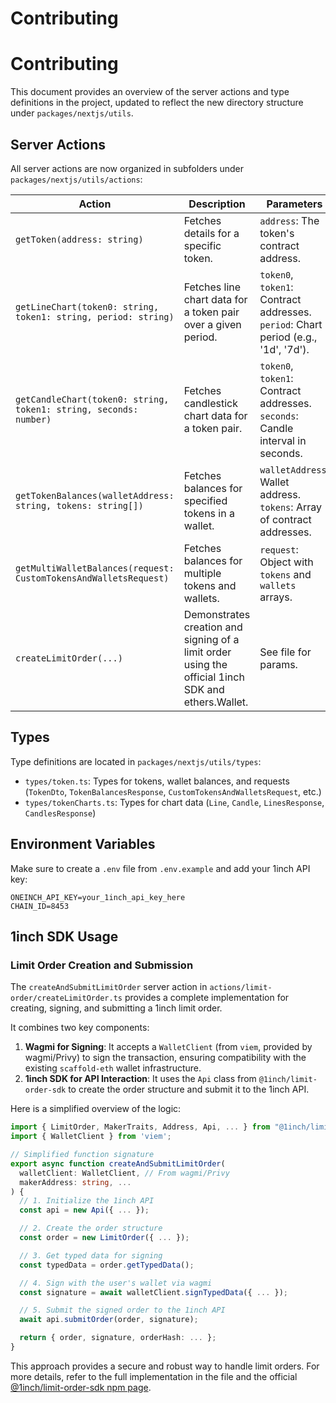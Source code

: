 # Contributing

# Contributing

This document provides an overview of the server actions and type definitions in the project, updated to reflect the new directory structure under `packages/nextjs/utils`.

## Server Actions

All server actions are now organized in subfolders under `packages/nextjs/utils/actions`:

| Action | Description | Parameters | Returns | Location |
| --- | --- | --- | --- | --- |
| `getToken(address: string)` | Fetches details for a specific token. | `address`: The token's contract address. | `TokenDto` or `null` | `actions/token/getToken.ts` |
| `getLineChart(token0: string, token1: string, period: string)` | Fetches line chart data for a token pair over a given period. | `token0`, `token1`: Contract addresses. `period`: Chart period (e.g., '1d', '7d'). | `LinesResponse` or `null` | `actions/chart/getLineChart.ts` |
| `getCandleChart(token0: string, token1: string, seconds: number)` | Fetches candlestick chart data for a token pair. | `token0`, `token1`: Contract addresses. `seconds`: Candle interval in seconds. | `CandlesResponse` or `null` | `actions/chart/getCandleChart.ts` |
| `getTokenBalances(walletAddress: string, tokens: string[])` | Fetches balances for specified tokens in a wallet. | `walletAddress`: Wallet address. `tokens`: Array of contract addresses. | `TokenBalancesResponse` or `null` | `actions/token/getTokenBalances.ts` |
| `getMultiWalletBalances(request: CustomTokensAndWalletsRequest)` | Fetches balances for multiple tokens and wallets. | `request`: Object with `tokens` and `wallets` arrays. | `MultiWalletBalancesResponse` or `null` | `actions/token/getMultiWalletBalances.ts` |
| `createLimitOrder(...)` | Demonstrates creation and signing of a limit order using the official 1inch SDK and ethers.Wallet. | See file for params. | Order result object or error. | `actions/limit-order/createLimitOrder.ts` |

## Types

Type definitions are located in `packages/nextjs/utils/types`:

- `types/token.ts`: Types for tokens, wallet balances, and requests (`TokenDto`, `TokenBalancesResponse`, `CustomTokensAndWalletsRequest`, etc.)
- `types/tokenCharts.ts`: Types for chart data (`Line`, `Candle`, `LinesResponse`, `CandlesResponse`)

## Environment Variables

Make sure to create a `.env` file from `.env.example` and add your 1inch API key:

```
ONEINCH_API_KEY=your_1inch_api_key_here
CHAIN_ID=8453
```

## 1inch SDK Usage

### Limit Order Creation and Submission

The `createAndSubmitLimitOrder` server action in `actions/limit-order/createLimitOrder.ts` provides a complete implementation for creating, signing, and submitting a 1inch limit order.

It combines two key components:
1.  **Wagmi for Signing**: It accepts a `WalletClient` (from `viem`, provided by wagmi/Privy) to sign the transaction, ensuring compatibility with the existing `scaffold-eth` wallet infrastructure.
2.  **1inch SDK for API Interaction**: It uses the `Api` class from `@1inch/limit-order-sdk` to create the order structure and submit it to the 1inch API.

Here is a simplified overview of the logic:

```typescript
import { LimitOrder, MakerTraits, Address, Api, ... } from "@1inch/limit-order-sdk";
import { WalletClient } from 'viem';

// Simplified function signature
export async function createAndSubmitLimitOrder(
  walletClient: WalletClient, // From wagmi/Privy
  makerAddress: string, ...
) {
  // 1. Initialize the 1inch API
  const api = new Api({ ... });

  // 2. Create the order structure
  const order = new LimitOrder({ ... });

  // 3. Get typed data for signing
  const typedData = order.getTypedData();

  // 4. Sign with the user's wallet via wagmi
  const signature = await walletClient.signTypedData({ ... });

  // 5. Submit the signed order to the 1inch API
  await api.submitOrder(order, signature);

  return { order, signature, orderHash: ... };
}
```

This approach provides a secure and robust way to handle limit orders. For more details, refer to the full implementation in the file and the official [@1inch/limit-order-sdk npm page](https://www.npmjs.com/package/@1inch/limit-order-sdk).
